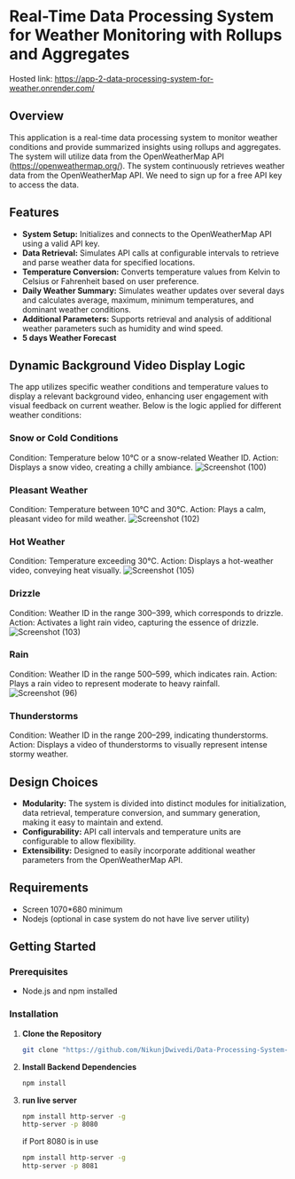 ﻿#  Real-Time Data Processing System for Weather Monitoring with Rollups and Aggregates

Hosted link: https://app-2-data-processing-system-for-weather.onrender.com/


## Overview

This application is a real-time data processing system to monitor weather conditions and provide summarized insights using rollups and aggregates. The system will utilize data from the OpenWeatherMap API (https://openweathermap.org/). The system continuously retrieves weather data from the OpenWeatherMap API. We need to sign up for a free API key to access the data.

## Features

- **System Setup:** Initializes and connects to the OpenWeatherMap API using a valid API key.
- **Data Retrieval:** Simulates API calls at configurable intervals to retrieve and parse weather data for specified locations.
- **Temperature Conversion:** Converts temperature values from Kelvin to Celsius or Fahrenheit based on user preference.
- **Daily Weather Summary:** Simulates weather updates over several days and calculates average, maximum, minimum temperatures, and dominant weather conditions.
- **Additional Parameters:** Supports retrieval and analysis of additional weather parameters such as humidity and wind speed.
- **5 days Weather Forecast**

## Dynamic Background Video Display Logic
The app utilizes specific weather conditions and temperature values to display a relevant background video, enhancing user engagement with visual feedback on current weather. Below is the logic applied for different weather conditions:

### Snow or Cold Conditions
Condition: Temperature below 10°C or a snow-related Weather ID.
Action: Displays a snow video, creating a chilly ambiance.
![Screenshot (100)](https://github.com/user-attachments/assets/6d801b61-e190-4ac6-b992-ad3ad419dfc8)

### Pleasant Weather
Condition: Temperature between 10°C and 30°C.
Action: Plays a calm, pleasant video for mild weather.
![Screenshot (102)](https://github.com/user-attachments/assets/ef95cbe0-eaae-4e63-b515-ec1c9ca8e36e)

### Hot Weather
Condition: Temperature exceeding 30°C.
Action: Displays a hot-weather video, conveying heat visually.
![Screenshot (105)](https://github.com/user-attachments/assets/14e535d3-444b-4c65-baf1-595739840f88)

### Drizzle
Condition: Weather ID in the range 300–399, which corresponds to drizzle.
Action: Activates a light rain video, capturing the essence of drizzle.
![Screenshot (103)](https://github.com/user-attachments/assets/4a00e4e4-d754-438d-8cc1-283214745a80)

### Rain
Condition: Weather ID in the range 500–599, which indicates rain.
Action: Plays a rain video to represent moderate to heavy rainfall.
![Screenshot (96)](https://github.com/user-attachments/assets/ff10b52f-bdb8-405f-84eb-6b06454f2704)

### Thunderstorms
Condition: Weather ID in the range 200–299, indicating thunderstorms.
Action: Displays a video of thunderstorms to visually represent intense stormy weather.


## Design Choices

- **Modularity:** The system is divided into distinct modules for initialization, data retrieval, temperature conversion, and summary generation, making it easy to maintain and extend.
- **Configurability:** API call intervals and temperature units are configurable to allow flexibility.
- **Extensibility:** Designed to easily incorporate additional weather parameters from the OpenWeatherMap API.

## Requirements
- Screen 1070*680 minimum
- Nodejs (optional in case system do not have live server utility)

## Getting Started

### Prerequisites

- Node.js and npm installed

### Installation

1. **Clone the Repository**
   ```bash
   git clone "https://github.com/NikunjDwivedi/Data-Processing-System-for-Weather-Monitoring.git"
   ```

2. **Install Backend Dependencies**

   ```bash
   npm install
   
   ```
3. **run live server**

   ```bash
   npm install http-server -g
   http-server -p 8080
   ```
   if Port 8080 is in use
   ```bash
   npm install http-server -g
   http-server -p 8081
   ```

